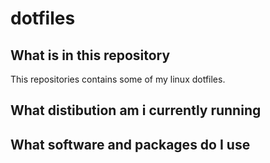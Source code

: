 # dotfiles
## What is in this repository
This repositories contains some of my linux dotfiles.

## What distibution am i currently running

## What software and packages do I use
